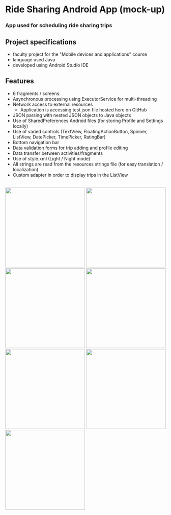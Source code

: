 # Ride Sharing Android App (mock-up)
### App used for scheduling ride sharing trips
## Project specifications
- faculty project for the "Mobile devices and applications" course
- language used Java
- developed using Android Studio IDE

## Features
- 6 fragments / screens
- Asynchronous processing using ExecutorService for multi-threading
- Network access to external resources
    - Application is accessing test.json file hosted here on GitHub
- JSON parsing with nested JSON objects to Java objects
- Use of SharedPreferences Android files (for storing Profile and Settings locally)
- Use of varied controls (TextView, FloatingActionButton, Spinner, ListView, DatePicker, TimePicker, RatingBar)
- Bottom navigation bar
- Data validation forms for trip adding and profile editing
- Data transfer between activities/fragments
- Use of style.xml (Light / Night mode)
- All strings are read from the resources strings file (for easy translation / localization)
- Custom adapter in order to display trips in the ListView

<br>
<img width="250" src="https://github.com/vladcomarlau/rideSharingAndroidApp_mock-up/assets/102293760/e04ebd0b-0480-439f-b7a0-5fbaa38c8abe">
<img width="250" src="https://github.com/vladcomarlau/rideSharingAndroidApp_mock-up/assets/102293760/e0c3bac9-8a02-440a-a1e7-fc02dced154e">
<img width="250" src="https://github.com/vladcomarlau/rideSharingAndroidApp_mock-up/assets/102293760/726dcac6-67e1-4521-b356-5aa1a0aa451c">
<img width="250" src="https://github.com/vladcomarlau/rideSharingAndroidApp_mock-up/assets/102293760/ee0de4c4-bb7c-4783-a5ba-51b7eee0130e">
<img width="250" src="https://github.com/vladcomarlau/rideSharingAndroidApp_mock-up/assets/102293760/f184b9fb-b09d-4ab4-88e7-346cd57d828d">
<img width="250" src="https://github.com/vladcomarlau/rideSharingAndroidApp_mock-up/assets/102293760/938ce10a-21dc-4a16-b0af-651817e78052">
<img width="250" src="https://github.com/vladcomarlau/rideSharingAndroidApp_mock-up/assets/102293760/3efea8cb-85e1-452b-9779-53f0ee574104">

